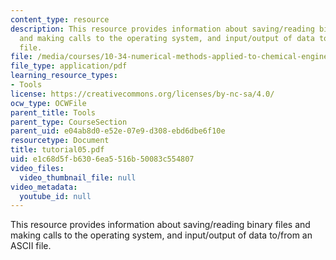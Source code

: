 ```yaml
---
content_type: resource
description: This resource provides information about saving/reading binary files
  and making calls to the operating system, and input/output of data to/from an ASCII
  file.
file: /media/courses/10-34-numerical-methods-applied-to-chemical-engineering-fall-2005/e1c68d5fb6306ea5516b50083c554807_tutorial05.pdf
file_type: application/pdf
learning_resource_types:
- Tools
license: https://creativecommons.org/licenses/by-nc-sa/4.0/
ocw_type: OCWFile
parent_title: Tools
parent_type: CourseSection
parent_uid: e04ab8d0-e52e-07e9-d308-ebd6dbe6f10e
resourcetype: Document
title: tutorial05.pdf
uid: e1c68d5f-b630-6ea5-516b-50083c554807
video_files:
  video_thumbnail_file: null
video_metadata:
  youtube_id: null
---
```

This resource provides information about saving/reading binary files and making calls to the operating system, and input/output of data to/from an ASCII file.